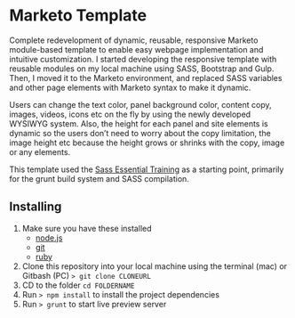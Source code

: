 # Marketo Template

Complete redevelopment of dynamic, reusable, responsive Marketo module-based template to enable easy webpage implementation and intuitive customization. I started developing the responsive template with reusable modules on my local machine using SASS, Bootstrap and Gulp. Then, I moved it to the Marketo environment, and replaced SASS variables and other page elements with Marketo syntax to make it dynamic.

Users can change the text color, panel background color, content copy, images, videos, icons etc on the fly by using the newly developed WYSIWYG system. Also, the height for each panel and site elements is dynamic so the users don’t need to worry about the copy limitation, the image height etc because the height grows or shrinks with the copy, image or any elements.

This template used the [Sass Essential Training](https://github.com/planetoftheweb/sassEssentials) as a starting point, primarily for the grunt build system and SASS compilation.

## Installing
1. Make sure you have these installed
	- [node.js](http://nodejs.org/)
	- [git](http://git-scm.com/)
	- [ruby](http://gulpjs.com/)
2. Clone this repository into your local machine using the terminal (mac) or Gitbash (PC) `> git clone CLONEURL`
3. CD to the folder `cd FOLDERNAME`
4. Run `> npm install` to install the project dependencies
5. Run `> grunt` to start live preview server
